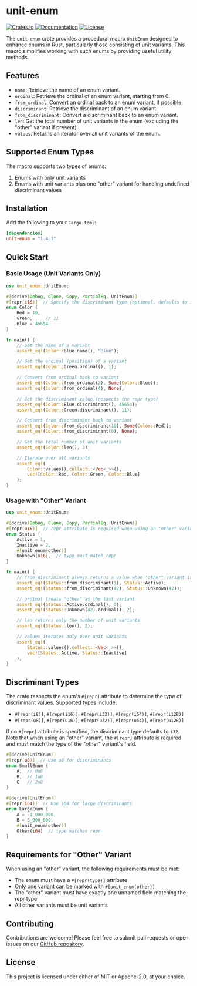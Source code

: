 # unit-enum

[![Crates.io](https://img.shields.io/crates/v/unit-enum.svg)](https://crates.io/crates/unit-enum)
[![Documentation](https://docs.rs/unit-enum/badge.svg)](https://docs.rs/unit-enum)
[![License](https://img.shields.io/badge/license-MIT%2FApache--2.0-blue.svg)](README.md#license)

The `unit-enum` crate provides a procedural macro `UnitEnum` designed to enhance enums in Rust, particularly those
consisting of unit variants. This macro simplifies working with such enums by providing useful utility methods.

## Features

- `name`: Retrieve the name of an enum variant.
- `ordinal`: Retrieve the ordinal of an enum variant, starting from 0.
- `from_ordinal`: Convert an ordinal back to an enum variant, if possible.
- `discriminant`: Retrieve the discriminant of an enum variant.
- `from_discriminant`: Convert a discriminant back to an enum variant.
- `len`: Get the total number of unit variants in the enum (excluding the "other" variant if present).
- `values`: Returns an iterator over all unit variants of the enum.

## Supported Enum Types

The macro supports two types of enums:
1. Enums with only unit variants
2. Enums with unit variants plus one "other" variant for handling undefined discriminant values

## Installation

Add the following to your `Cargo.toml`:

```toml
[dependencies]
unit-enum = "1.4.1"
```

## Quick Start

### Basic Usage (Unit Variants Only)

```rust
use unit_enum::UnitEnum;

#[derive(Debug, Clone, Copy, PartialEq, UnitEnum)]
#[repr(i16)]  // Specify the discriminant type (optional, defaults to i32)
enum Color {
    Red = 10,
    Green,     // 11
    Blue = 45654
}

fn main() {
    // Get the name of a variant
    assert_eq!(Color::Blue.name(), "Blue");

    // Get the ordinal (position) of a variant
    assert_eq!(Color::Green.ordinal(), 1);

    // Convert from ordinal back to variant
    assert_eq!(Color::from_ordinal(2), Some(Color::Blue));
    assert_eq!(Color::from_ordinal(4), None);

    // Get the discriminant value (respects the repr type)
    assert_eq!(Color::Blue.discriminant(), 45654);
    assert_eq!(Color::Green.discriminant(), 11);

    // Convert from discriminant back to variant
    assert_eq!(Color::from_discriminant(10), Some(Color::Red));
    assert_eq!(Color::from_discriminant(0), None);

    // Get the total number of unit variants
    assert_eq!(Color::len(), 3);

    // Iterate over all variants
    assert_eq!(
        Color::values().collect::<Vec<_>>(),
        vec![Color::Red, Color::Green, Color::Blue]
    );
}
```

### Usage with "Other" Variant

```rust
use unit_enum::UnitEnum;

#[derive(Debug, Clone, Copy, PartialEq, UnitEnum)]
#[repr(u16)]  // repr attribute is required when using an "other" variant
enum Status {
    Active = 1,
    Inactive = 2,
    #[unit_enum(other)]
    Unknown(u16),  // type must match repr
}

fn main() {
    // from_discriminant always returns a value when "other" variant is present
    assert_eq!(Status::from_discriminant(1), Status::Active);
    assert_eq!(Status::from_discriminant(42), Status::Unknown(42));

    // ordinal treats "other" as the last variant
    assert_eq!(Status::Active.ordinal(), 0);
    assert_eq!(Status::Unknown(42).ordinal(), 2);

    // len returns only the number of unit variants
    assert_eq!(Status::len(), 2);

    // values iterates only over unit variants
    assert_eq!(
        Status::values().collect::<Vec<_>>(),
        vec![Status::Active, Status::Inactive]
    );
}
```

## Discriminant Types

The crate respects the enum's `#[repr]` attribute to determine the type of discriminant values. Supported types include:
- `#[repr(i8)]`, `#[repr(i16)]`, `#[repr(i32)]`, `#[repr(i64)]`, `#[repr(i128)]`
- `#[repr(u8)]`, `#[repr(u16)]`, `#[repr(u32)]`, `#[repr(u64)]`, `#[repr(u128)]`

If no `#[repr]` attribute is specified, the discriminant type defaults to `i32`. Note that when using an "other" variant, the `#[repr]` attribute is required and must match the type of the "other" variant's field.

```rust
#[derive(UnitEnum)]
#[repr(u8)]  // Use u8 for discriminants
enum SmallEnum {
    A,  // 0u8
    B,  // 1u8
    C   // 2u8
}

#[derive(UnitEnum)]
#[repr(i64)]  // Use i64 for large discriminants
enum LargeEnum {
    A = -1_000_000,
    B = 5_000_000,
    #[unit_enum(other)]
    Other(i64)  // type matches repr
}
```

## Requirements for "Other" Variant

When using an "other" variant, the following requirements must be met:
- The enum must have a `#[repr(type)]` attribute
- Only one variant can be marked with `#[unit_enum(other)]`
- The "other" variant must have exactly one unnamed field matching the repr type
- All other variants must be unit variants

## Contributing

Contributions are welcome! Please feel free to submit pull requests or open issues on our [GitHub repository](https://github.com/tylium/unit-enum).

## License

This project is licensed under either of MIT or Apache-2.0, at your choice.
